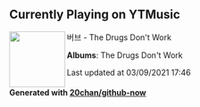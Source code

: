 ## Currently Playing on YTMusic

[<img align="left" width="100" src="https://lh3.googleusercontent.com/x9MPYOLf2Z4VnjHH5NAOZxGqe0a_hQ1UK85hyvPSQZUE-HSRwT4UYoOL1GFNldvrQc9FQA3_ggIUYEP6">](https://music.youtube.com/watch?v=j6PpCC6IPbQ)

버브 - The Drugs Don't Work

**Albums**: The Drugs Don't Work

Last updated at 03/09/2021 17:46

#### Generated with [20chan/github-now](https://github.com/20chan/github-now)


<!--
**20chan/20chan** is a ✨ _special_ ✨ repository because its `README.md` (this file) appears on your GitHub profile.

Here are some ideas to get you started:

- 🔭 I’m currently working on ...
- 🌱 I’m currently learning ...
- 👯 I’m looking to collaborate on ...
- 🤔 I’m looking for help with ...
- 💬 Ask me about ...
- 📫 How to reach me: ...
- 😄 Pronouns: ...
- ⚡ Fun fact: ...
-->
